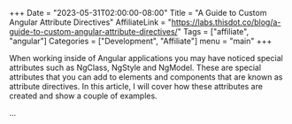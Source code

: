 +++
Date = "2023-05-31T02:00:00-08:00"
Title = "A Guide to Custom Angular Attribute Directives"
AffiliateLink = "https://labs.thisdot.co/blog/a-guide-to-custom-angular-attribute-directives/"
Tags = ["affiliate", "angular"]
Categories = ["Development", "Affiliate"]
menu = "main"
+++

When working inside of Angular applications you may have noticed special
attributes such as NgClass, NgStyle and NgModel. These are special attributes
that you can add to elements and components that are known as attribute
directives. In this article, I will cover how these attributes are created and
show a couple of examples.

<!--more-->

...

